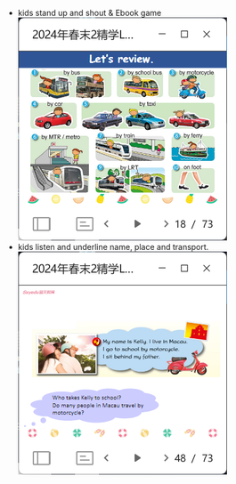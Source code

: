 - kids stand up and shout & Ebook game ![alt text](image-45.png)
- kids listen and underline name, place and transport. ![alt text](image-46.png)